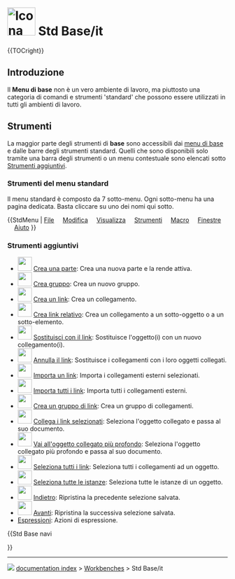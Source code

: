 # <img alt="Icona di base" src=images/Freecad.svg  style="width:64px;"> Std Base/it


{{TOCright}}



## Introduzione

Il **Menu di base** non è un vero ambiente di lavoro, ma piuttosto una categoria di comandi e strumenti \'standard\' che possono essere utilizzati in tutti gli ambienti di lavoro.



## Strumenti

La maggior parte degli strumenti di **base** sono accessibili dai [menu di base](Standard_Menu/it.md) e dalle barre degli strumenti standard. Quelli che sono disponibili solo tramite una barra degli strumenti o un menu contestuale sono elencati sotto [Strumenti aggiuntivi](#Additional_tools/it.md).



### Strumenti del menu standard 

Il menu standard è composto da 7 sotto-menu. Ogni sotto-menu ha una pagina dedicata. Basta cliccare su uno dei nomi qui sotto.


{{StdMenu
|
[File](Std_File_Menu/it.md)
&nbsp;&nbsp;&nbsp;
[Modifica](Std_Edit_Menu/it.md)
&nbsp;&nbsp;&nbsp;
[Visualizza](Std_View_Menu/it.md)
&nbsp;&nbsp;&nbsp;
[Strumenti](Std_Tools_Menu/it.md)
&nbsp;&nbsp;&nbsp;
[Macro](Std_Macro_Menu/it.md)
&nbsp;&nbsp;&nbsp;
[Finestre](Std_Windows_Menu/it.md)
&nbsp;&nbsp;&nbsp;
[Aiuto](Std_Help_Menu/it.md)
}}



### Strumenti aggiuntivi 

-   <img alt="" src=images/Std_Part.svg  style="width:32px;"> [Crea una parte](Std_Part/it.md): Crea una nuova parte e la rende attiva.
-   <img alt="" src=images/Std_Group.svg  style="width:32px;"> [Crea gruppo](Std_Group/it.md): Crea un nuovo gruppo.
-   <img alt="" src=images/Std_LinkMake.svg  style="width:32px;"> [Crea un link](Std_LinkMake/it.md): Crea un collegamento.
-   <img alt="" src=images/Std_LinkMakeRelative.svg  style="width:32px;"> [Crea link relativo](Std_LinkMakeRelative/it.md): Crea un collegamento a un sotto-oggetto o a un sotto-elemento.
-   <img alt="" src=images/Std_LinkReplace.svg  style="width:32px;"> [Sostituisci con il link](Std_LinkReplace/it.md): Sostituisce l\'oggetto(i) con un nuovo collegamento(i).
-   <img alt="" src=images/Std_LinkUnlink.svg  style="width:32px;"> [Annulla il link](Std_LinkUnlink/it.md): Sostituisce i collegamenti con i loro oggetti collegati.
-   <img alt="" src=images/Std_LinkImport.svg  style="width:32px;"> [Importa un link](Std_LinkImport/it.md): Importa i collegamenti esterni selezionati.
-   <img alt="" src=images/Std_LinkImportAll.svg  style="width:32px;"> [Importa tutti i link](Std_LinkImportAll/it.md): Importa tutti i collegamenti esterni.
-   <img alt="" src=images/Std_LinkMakeGroup.svg  style="width:32px;"> [Crea un gruppo di link](Std_LinkMakeGroup/it.md): Crea un gruppo di collegamenti.
-   <img alt="" src=images/Std_LinkSelectLinked.svg  style="width:32px;"> [Collega i link selezionati](Std_LinkSelectLinked/it.md): Seleziona l\'oggetto collegato e passa al suo documento.
-   <img alt="" src=images/Std_LinkSelectLinkedFinal.svg  style="width:32px;"> [Vai all\'oggetto collegato più profondo](Std_LinkSelectLinkedFinal/it.md): Seleziona l\'oggetto collegato più profondo e passa al suo documento.
-   <img alt="" src=images/Std_LinkSelectAllLinks.svg  style="width:32px;"> [Seleziona tutti i link](Std_LinkSelectAllLinks/it.md): Seleziona tutti i collegamenti ad un oggetto.
-   <img alt="" src=images/Std_TreeSelectAllInstances.svg  style="width:32px;"> [Seleziona tutte le istanze](Std_TreeSelectAllInstances/it.md): Seleziona tutte le istanze di un oggetto.
-   <img alt="" src=images/Std_SelBack.svg  style="width:32px;"> [Indietro](Std_SelBack/it.md): Ripristina la precedente selezione salvata.
-   <img alt="" src=images/Std_SelForward.svg  style="width:32px;"> [Avanti](Std_SelForward/it.md): Ripristina la successiva selezione salvata.
-   [Espressioni](Std_Expressions/it.md): Azioni di espressione.





{{Std Base navi

}}



---
![](images/Right_arrow.png) [documentation index](../README.md) > [Workbenches](Category_Workbenches.md) > Std Base/it
